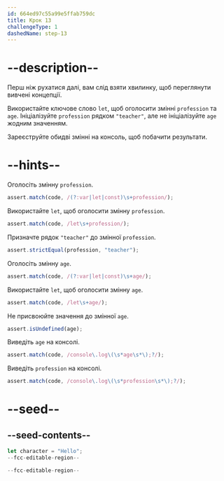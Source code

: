 ```yaml
---
id: 664ed97c55a99e5ffab759dc
title: Крок 13
challengeType: 1
dashedName: step-13
---
```


# --description--

Перш ніж рухатися далі, вам слід взяти хвилинку, щоб переглянути вивчені концепції.

Використайте ключове слово `let`, щоб оголосити змінні `profession` та `age`. Ініціалізуйте `profession` рядком `"teacher"`, але не ініціалізуйте `age` жодним значенням.

Зареєструйте обидві змінні на консоль, щоб побачити результати.

# --hints--

Оголосіть змінну `profession`.

```js
assert.match(code, /(?:var|let|const)\s+profession/);
```

Використайте `let`, щоб оголосити змінну `profession`.

```js
assert.match(code, /let\s+profession/);
```

Призначте рядок `"teacher"` до змінної `profession`.

```js
assert.strictEqual(profession, "teacher");
```

Оголосіть змінну `age`.

```js
assert.match(code, /(?:var|let|const)\s+age/);
```

Використайте `let`, щоб оголосити змінну `age`.

```js
assert.match(code, /let\s+age/);
```

Не присвоюйте значення до змінної `age`.

```js
assert.isUndefined(age);
```

Виведіть `age` на консолі.

```js
assert.match(code, /console\.log\(\s*age\s*\);?/);
```

Виведіть `profession` на консолі.

```js
assert.match(code, /console\.log\(\s*profession\s*\);?/);
```

# --seed--

## --seed-contents--

```js
let character = "Hello";
--fcc-editable-region--

--fcc-editable-region--
```
